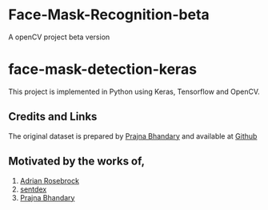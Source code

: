 # Face-Mask-Recognition-beta
A openCV project beta version

# face-mask-detection-keras

This project is implemented in Python using Keras, Tensorflow and OpenCV.

## Credits and Links

The original dataset is prepared by [Prajna Bhandary](https://www.linkedin.com/in/prajna-bhandary-0b03a416a/) and available at [Github](https://github.com/prajnasb/observations/tree/master/experiements/data)

## Motivated by the works of,

1. [Adrian Rosebrock](https://www.pyimagesearch.com/2020/05/04/covid-19-face-mask-detector-with-opencv-keras-tensorflow-and-deep-learning/)
2. [sentdex](https://pythonprogramming.net/convolutional-neural-network-deep-learning-python-tensorflow-keras/)
3. [Prajna Bhandary](https://github.com/prajnasb/observations/tree/master/experiements/data)

